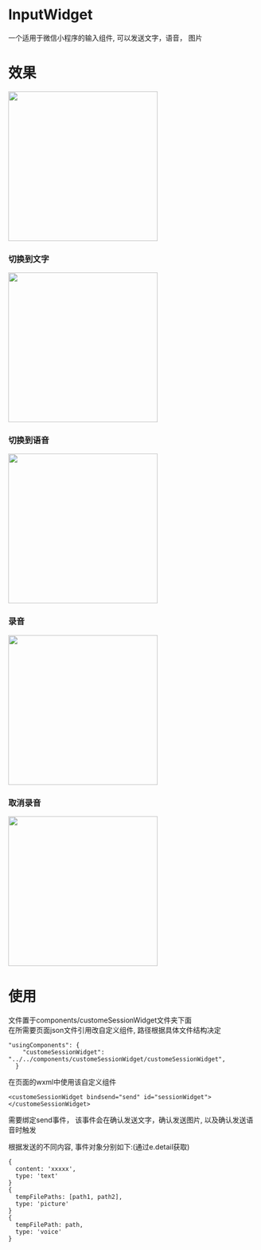 # InputWidget
一个适用于微信小程序的输入组件, 可以发送文字，语音， 图片

# 效果
<image src="/picture/GIF.gif" width="300"/>

### 切换到文字
<image src="/picture/1.png" width="300"/>

### 切换到语音
<image src="/picture/2.png" width="300"/>

### 录音
<image src="/picture/3.png" width="300"/>

### 取消录音
<image src="/picture/4.png" width="300"/>




# 使用
文件置于components/customeSessionWidget文件夹下面  
在所需要页面json文件引用改自定义组件, 路径根据具体文件结构决定
```
"usingComponents": {
    "customeSessionWidget": "../../components/customeSessionWidget/customeSessionWidget",
  }
```

在页面的wxml中使用该自定义组件
```
<customeSessionWidget bindsend="send" id="sessionWidget"></customeSessionWidget>
```

需要绑定send事件， 该事件会在确认发送文字，确认发送图片, 以及确认发送语音时触发

根据发送的不同内容, 事件对象分别如下:(通过e.detail获取)  
```
{ 
  content: 'xxxxx', 
  type: 'text' 
}
{ 
  tempFilePaths: [path1, path2], 
  type: 'picture' 
}
{ 
  tempFilePath: path, 
  type: 'voice' 
}
```
